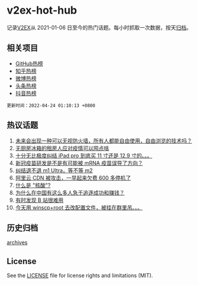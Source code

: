 # v2ex-hot-hub

 记录[V2EX](https://www.v2ex.com/)从 2021-01-06 日至今的热门话题。每小时抓取一次数据，按天[归档](archives)。
 
 ## 相关项目

- [GitHub热榜](https://github.com/lonnyzhang423/github-hot-hub)
- [知乎热榜](https://github.com/lonnyzhang423/zhihu-hot-hub)
- [微博热榜](https://github.com/lonnyzhang423/weibo-hot-hub)
- [头条热榜](https://github.com/lonnyzhang423/toutiao-hot-hub)
- [抖音热榜](https://github.com/lonnyzhang423/douyin-hot-hub)


 `更新时间：2022-04-24 01:10:13 +0800`

## 热议话题

1. [未来会出现一种可以无视防火墙，所有人都能自由使用，自由浏览的技术吗？](https://www.v2ex.com/t/848719)
1. [无厨房冰箱的租房人应对疫情可以囤点啥](https://www.v2ex.com/t/848712)
1. [十分无比极度纠结 iPad pro 到底买 11 寸还是 12.9 寸的。。。](https://www.v2ex.com/t/848758)
1. [新冠疫苗研发是不是有可能被 mRNA 疫苗误导了方向？](https://www.v2ex.com/t/848750)
1. [纠结退不退 m1 Ultra，等不等 m2](https://www.v2ex.com/t/848806)
1. [阿里云 CDN 被攻击，一早起来欠费 600 多停机了](https://www.v2ex.com/t/848720)
1. [什么是 "核酸"?](https://www.v2ex.com/t/848725)
1. [为什么在中国有这么多人急于追逐成功和赚钱？](https://www.v2ex.com/t/848803)
1. [有时发现 B 站很难用](https://www.v2ex.com/t/848715)
1. [今天用 winscp+root 去改配置文件，被挂在群里吊。。。](https://www.v2ex.com/t/848727)

## 历史归档

[archives](archives)

## License

See the [LICENSE](LICENSE) file for license rights and limitations (MIT).

